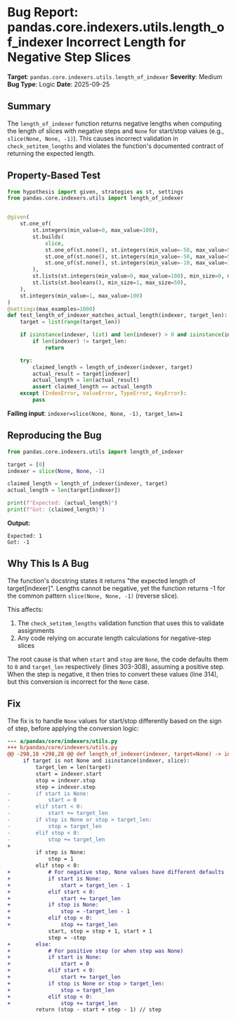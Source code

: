 # Bug Report: pandas.core.indexers.utils.length_of_indexer Incorrect Length for Negative Step Slices

**Target**: `pandas.core.indexers.utils.length_of_indexer`
**Severity**: Medium
**Bug Type**: Logic
**Date**: 2025-09-25

## Summary

The `length_of_indexer` function returns negative lengths when computing the length of slices with negative steps and `None` for start/stop values (e.g., `slice(None, None, -1)`). This causes incorrect validation in `check_setitem_lengths` and violates the function's documented contract of returning the expected length.

## Property-Based Test

```python
from hypothesis import given, strategies as st, settings
from pandas.core.indexers.utils import length_of_indexer


@given(
    st.one_of(
        st.integers(min_value=0, max_value=100),
        st.builds(
            slice,
            st.one_of(st.none(), st.integers(min_value=-50, max_value=50)),
            st.one_of(st.none(), st.integers(min_value=-50, max_value=50)),
            st.one_of(st.none(), st.integers(min_value=-10, max_value=10).filter(lambda x: x != 0)),
        ),
        st.lists(st.integers(min_value=0, max_value=100), min_size=0, max_size=50),
        st.lists(st.booleans(), min_size=1, max_size=50),
    ),
    st.integers(min_value=1, max_value=100)
)
@settings(max_examples=1000)
def test_length_of_indexer_matches_actual_length(indexer, target_len):
    target = list(range(target_len))

    if isinstance(indexer, list) and len(indexer) > 0 and isinstance(indexer[0], bool):
        if len(indexer) != target_len:
            return

    try:
        claimed_length = length_of_indexer(indexer, target)
        actual_result = target[indexer]
        actual_length = len(actual_result)
        assert claimed_length == actual_length
    except (IndexError, ValueError, TypeError, KeyError):
        pass
```

**Failing input**: `indexer=slice(None, None, -1), target_len=1`

## Reproducing the Bug

```python
from pandas.core.indexers.utils import length_of_indexer

target = [0]
indexer = slice(None, None, -1)

claimed_length = length_of_indexer(indexer, target)
actual_length = len(target[indexer])

print(f"Expected: {actual_length}")
print(f"Got: {claimed_length}")
```

**Output:**
```
Expected: 1
Got: -1
```

## Why This Is A Bug

The function's docstring states it returns "the expected length of target[indexer]". Lengths cannot be negative, yet the function returns -1 for the common pattern `slice(None, None, -1)` (reverse slice).

This affects:
1. The `check_setitem_lengths` validation function that uses this to validate assignments
2. Any code relying on accurate length calculations for negative-step slices

The root cause is that when `start` and `stop` are `None`, the code defaults them to `0` and `target_len` respectively (lines 303-308), assuming a positive step. When the step is negative, it then tries to convert these values (line 314), but this conversion is incorrect for the `None` case.

## Fix

The fix is to handle `None` values for start/stop differently based on the sign of step, before applying the conversion logic:

```diff
--- a/pandas/core/indexers/utils.py
+++ b/pandas/core/indexers/utils.py
@@ -298,18 +298,28 @@ def length_of_indexer(indexer, target=None) -> int:
     if target is not None and isinstance(indexer, slice):
         target_len = len(target)
         start = indexer.start
         stop = indexer.stop
         step = indexer.step
-        if start is None:
-            start = 0
-        elif start < 0:
-            start += target_len
-        if stop is None or stop > target_len:
-            stop = target_len
-        elif stop < 0:
-            stop += target_len
+
         if step is None:
             step = 1
         elif step < 0:
+            # For negative step, None values have different defaults
+            if start is None:
+                start = target_len - 1
+            elif start < 0:
+                start += target_len
+            if stop is None:
+                stop = -target_len - 1
+            elif stop < 0:
+                stop += target_len
             start, stop = stop + 1, start + 1
             step = -step
+        else:
+            # For positive step (or when step was None)
+            if start is None:
+                start = 0
+            elif start < 0:
+                start += target_len
+            if stop is None or stop > target_len:
+                stop = target_len
+            elif stop < 0:
+                stop += target_len
         return (stop - start + step - 1) // step
```